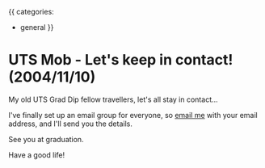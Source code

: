 {{
categories:
  - general
}}

# UTS Mob - Let's keep in contact! (2004/11/10)

My old UTS Grad Dip fellow travellers, let's all stay in contact...

I've finally set up an email group for everyone, so <a href="mailto:steve@stevemurphy.biz">email me</a> with your email address, and I'll send you the details.

See you at graduation.

Have a good life!
